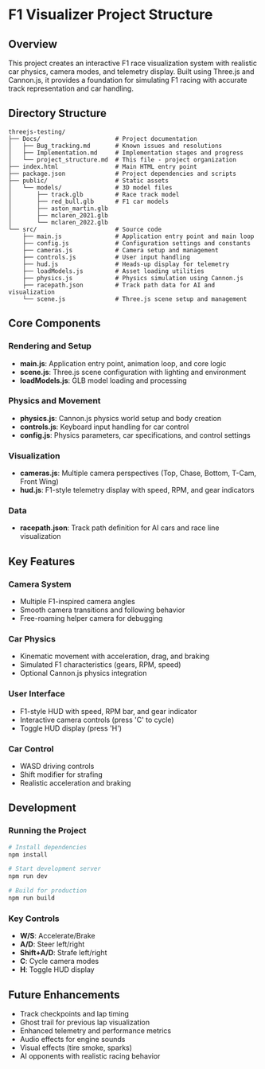 # F1 Visualizer Project Structure

## Overview

This project creates an interactive F1 race visualization system with realistic car physics, camera modes, and telemetry display. Built using Three.js and Cannon.js, it provides a foundation for simulating F1 racing with accurate track representation and car handling.

## Directory Structure

```
threejs-testing/
├── Docs/                     # Project documentation
│   ├── Bug_tracking.md       # Known issues and resolutions
│   ├── Implementation.md     # Implementation stages and progress
│   └── project_structure.md  # This file - project organization
├── index.html                # Main HTML entry point
├── package.json              # Project dependencies and scripts
├── public/                   # Static assets
│   └── models/               # 3D model files
│       ├── track.glb         # Race track model
│       ├── red_bull.glb      # F1 car models
│       ├── aston_martin.glb
│       ├── mclaren_2021.glb
│       └── mclaren_2022.glb
└── src/                      # Source code
    ├── main.js               # Application entry point and main loop
    ├── config.js             # Configuration settings and constants
    ├── cameras.js            # Camera setup and management
    ├── controls.js           # User input handling
    ├── hud.js                # Heads-up display for telemetry
    ├── loadModels.js         # Asset loading utilities
    ├── physics.js            # Physics simulation using Cannon.js
    ├── racepath.json         # Track path data for AI and visualization
    └── scene.js              # Three.js scene setup and management
```

## Core Components

### Rendering and Setup

- **main.js**: Application entry point, animation loop, and core logic
- **scene.js**: Three.js scene configuration with lighting and environment
- **loadModels.js**: GLB model loading and processing

### Physics and Movement

- **physics.js**: Cannon.js physics world setup and body creation
- **controls.js**: Keyboard input handling for car control
- **config.js**: Physics parameters, car specifications, and control settings

### Visualization

- **cameras.js**: Multiple camera perspectives (Top, Chase, Bottom, T-Cam, Front Wing)
- **hud.js**: F1-style telemetry display with speed, RPM, and gear indicators

### Data

- **racepath.json**: Track path definition for AI cars and race line visualization

## Key Features

### Camera System

- Multiple F1-inspired camera angles
- Smooth camera transitions and following behavior
- Free-roaming helper camera for debugging

### Car Physics

- Kinematic movement with acceleration, drag, and braking
- Simulated F1 characteristics (gears, RPM, speed)
- Optional Cannon.js physics integration

### User Interface

- F1-style HUD with speed, RPM bar, and gear indicator
- Interactive camera controls (press 'C' to cycle)
- Toggle HUD display (press 'H')

### Car Control

- WASD driving controls
- Shift modifier for strafing
- Realistic acceleration and braking

## Development

### Running the Project

```bash
# Install dependencies
npm install

# Start development server
npm run dev

# Build for production
npm run build
```

### Key Controls

- **W/S**: Accelerate/Brake
- **A/D**: Steer left/right
- **Shift+A/D**: Strafe left/right
- **C**: Cycle camera modes
- **H**: Toggle HUD display

## Future Enhancements

- Track checkpoints and lap timing
- Ghost trail for previous lap visualization
- Enhanced telemetry and performance metrics
- Audio effects for engine sounds
- Visual effects (tire smoke, sparks)
- AI opponents with realistic racing behavior

